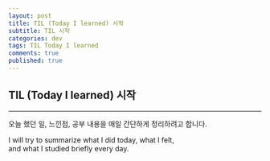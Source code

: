 ```yaml
---
layout: post
title: TIL (Today I learned) 시작
subtitle: TIL 시작
categories: dev
tags: TIL Today I learned
comments: true
published: true
---
```


## TIL (Today I learned) 시작
---

오늘 했던 일, 느낀점, 공부 내용을 매일 간단하게 정리하려고 합니다. 

I will try to summarize what I did today, what I felt,  
and what I studied briefly every day.
